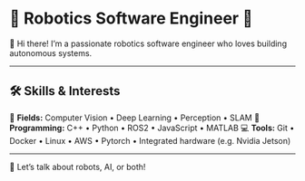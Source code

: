 # 🤖 Robotics Software Engineer 🤖

👋 Hi there! I’m a passionate robotics software engineer who loves building autonomous systems.  

---

## 🛠 Skills & Interests  
📡 **Fields:** Computer Vision • Deep Learning • Perception • SLAM
🧠 **Programming:** C++ • Python • ROS2 • JavaScript • MATLAB
💻 **Tools:** Git • Docker • Linux • AWS • Pytorch • Integrated hardware (e.g. Nvidia Jetson)

---

💬 Let’s talk about robots, AI, or both!
